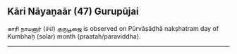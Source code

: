 ## Kāri Nāyaṉaār (47) Gurupūjai
காரி நாயனார் (௪௭) குருபூஜை is observed on Pūrvāṣāḍhā nakṣhatram day of Kumbhaḥ (solar) month (praatah/paraviddha).



---
